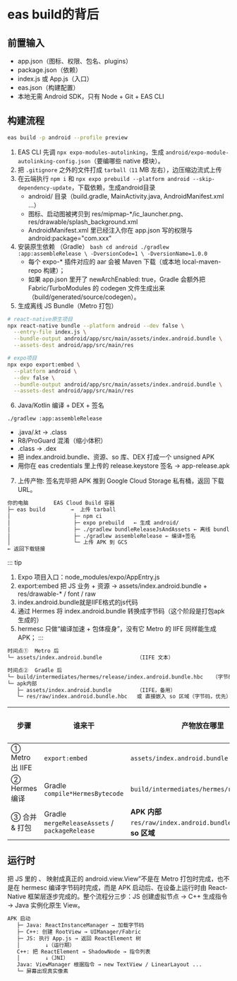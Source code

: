 # eas build的背后

## 前置输入

- app.json（图标、权限、包名、plugins）
- package.json（依赖）
- index.js 或 App.js（入口）
- eas.json（构建配置）
- 本地无需 Android SDK，只有 Node + Git + EAS CLI


## 构建流程
``` bash
eas build -p android --profile preview
```

1. EAS CLI 先调 `npx expo-modules-autolinking`，生成 `android/expo-module-autolinking-config.json`（要编哪些 native 模块）。
2. 把 `.gitignore` 之外的文件打成 `tarball（11` MB 左右），边压缩边流式上传
3. 在云端执行 `npm i` 和 `npx expo prebuild --platform android --skip-dependency-update`，下载依赖，生成android目录
   - android/ 目录（build.gradle, MainActivity.java, AndroidManifest.xml ...）
   - 图标、启动图被拷贝到 res/mipmap-*/ic_launcher.png、res/drawable/splash_background.xml
   - AndroidManifest.xml 里已经注入你在 app.json 写的权限与 android:package="com.xxx"
4. 安装原生依赖 （Gradle）
            ``` bash
            cd android
            ./gradlew :app:assembleRelease \
            -DversionCode=1 \
            -DversionName=1.0.0
            ```
    - 每个 expo-* 插件对应的 aar 会被 Maven 下载（或本地 local-maven-repo 构建）；
    - 如果 app.json 里开了 newArchEnabled: true，Gradle 会额外把 Fabric/TurboModules 的 codegen 文件生成出来（build/generated/source/codegen）。
5. 生成离线 JS Bundle（Metro 打包）
``` bash
# react-native原生项目
npx react-native bundle --platform android --dev false \
  --entry-file index.js \
  --bundle-output android/app/src/main/assets/index.android.bundle \
  --assets-dest android/app/src/main/res

# expo项目
npx expo export:embed \
  --platform android \
  --dev false \
  --bundle-output android/app/src/main/assets/index.android.bundle \
  --assets-dest android/app/src/main/res
```

6. Java/Kotlin 编译 + DEX + 签名
``` bash
./gradlew :app:assembleRelease
```
   - .java/.kt → .class
   - R8/ProGuard 混淆（缩小体积）
   - .class → .dex
   - 把 index.android.bundle、资源、so 库、DEX 打成一个 unsigned APK
   - 用你在 eas credentials 里上传的 release.keystore 签名 → app-release.apk

7. 上传产物: 签名完毕把 APK 推到 Google Cloud Storage 私有桶，返回 下载 URL。


``` txt
你的电脑        EAS Cloud Build 容器
├─ eas build        →  上传 tarball
│                    ├─ npm ci
│                    ├─ expo prebuild   ← 生成 android/
│                    ├─ ./gradlew bundleReleaseJsAndAssets ← 离线 bundle
│                    ├─ ./gradlew assembleRelease ← 编译+签名
│                    └─ 上传 APK 到 GCS
← 返回下载链接
```

::: tip
1. Expo 项目入口：node_modules/expo/AppEntry.js
2. export:embed 把 JS 业务 + 资源 → assets/index.android.bundle + res/drawable-* / font / raw
3. index.android.bundle就是IIFE格式的js代码
4. 通过 Hermes 将 index.android.bundle 转换成字节码（这个阶段是打包apk生成的）
5. hermesc 只做“编译加速 + 包体瘦身”，没有它 Metro 的 IIFE 同样能生成 APK；
::: 


``` txt 
时间点①  Metro 后
└─ assets/index.android.bundle           （IIFE 文本）

时间点②  Gradle 后
└─ build/intermediates/hermes/release/index.android.bundle.hbc   （字节码）
└─ apk内部
   ├─ assets/index.android.bundle        （IIFE，备用）
   └─ res/raw/index.android.bundle.hbc   或 直接嵌入 so 区域（字节码，优先）
```

| 步骤             | 谁来干                                            | 产物放在哪里                                                       | 运行时加载路径         |
| -------------- | ---------------------------------------------- | ------------------------------------------------------------ | --------------- |
| ① Metro 出 IIFE | `export:embed`                                 | `assets/index.android.bundle`                                | **备用入口**        |
| ② Hermes 编译    | Gradle `compile*HermesBytecode`                | `build/intermediates/hermes/release/*.hbc`                   | **不是 assets**   |
| ③ 合并 & 打包      | Gradle `mergeReleaseAssets` / `packageRelease` | **APK 内部** `res/raw/index.android.bundle.hbc` 或 **嵌入 so 区域** | **Hermes 真正读取** |


## 运行时

把 JS 里的 <View>、<Text> 映射成真正的 android.view.View”不是在 Metro 打包时完成，也不是在 hermesc 编译字节码时完成，而是 APK 启动后、在设备上运行时由 React-Native 框架层逐步完成的。整个流程分三步：JS 创建虚拟节点 → C++ 生成指令 → Java 实例化原生 View。

``` txt
APK 启动
   ├─ Java: ReactInstanceManager → 加载字节码
   ├─ C++: 创建 RootView → UIManager/Fabric
   ├─ JS: 执行 App.js → 返回 ReactElement 树
   │        ↓（运行期）
   C++: 把 ReactElement → ShadowNode → 指令列表
   │        ↓（JNI）
   Java: ViewManager 根据指令 → new TextView / LinearLayout ...
   └─ 屏幕出现真实像素
```